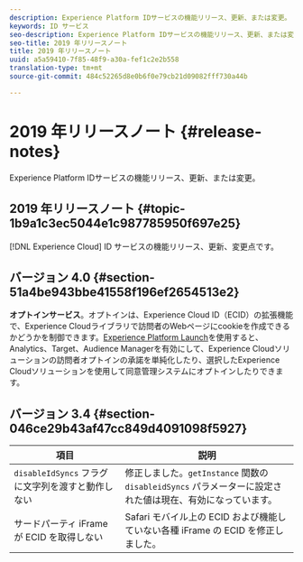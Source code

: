 ```yaml
---
description: Experience Platform IDサービスの機能リリース、更新、または変更。
keywords: ID サービス
seo-description: Experience Platform IDサービスの機能リリース、更新、または変更。
seo-title: 2019 年リリースノート
title: 2019 年リリースノート
uuid: a5a59410-7f85-48f9-a30a-fef1c2e2b558
translation-type: tm+mt
source-git-commit: 484c52265d8e0b6f0e79cb21d09082fff730a44b

---
```



# 2019 年リリースノート {#release-notes}

Experience Platform IDサービスの機能リリース、更新、または変更。

## 2019 年リリースノート {#topic-1b9a1c3ec5044e1c987785950f697e25}

[!DNL Experience Cloud] ID サービスの機能リリース、更新、変更点です。

## バージョン 4.0 {#section-51a4be943bbe41558f196ef2654513e2}

**オプトインサービス**。オプトインは、Experience Cloud ID（ECID）の拡張機能で、Experience Cloudライブラリで訪問者のWebページにcookieを作成できるかどうかを制御できます。[Experience Platform Launch](https://docs.adobelaunch.com/)を使用すると、Analytics、Target、Audience Managerを有効にして、Experience Cloudソリューションの訪問者オプトインの承諾を単純化したり、選択したExperience Cloudソリューションを使用して同意管理システムにオプトインしたりできます。

## バージョン 3.4 {#section-046ce29b43af47cc849d4091098f5927}

| 項目 | 説明 |
|---|---|
| `disableIdSyncs` フラグに文字列を渡すと動作しない | 修正しました。`getInstance` 関数の `disableidSyncs` パラメーターに設定された値は現在、有効になっています。 |
| サードパーティ iFrame が ECID を取得しない | Safari モバイル上の ECID および機能していない各種 iFrame の ECID を修正しました。 |


